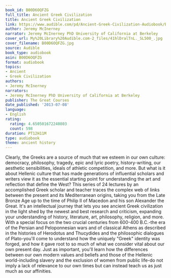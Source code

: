 ```yaml
---
book_id: B00D6OQFZG
full_title: Ancient Greek Civilization
title: Ancient Greek Civilization
link: https://www.audible.com/pd/Ancient-Greek-Civilization-Audiobook/B00D6OQFZG
author: Jeremy McInerney
narrator: Jeremy McInerney PhD University of California at Berkeley
cover_url: My%20Library%20Audible.com-2_files/41hlDralTnL._SL500_.jpg
cover_filename: B00D6OQFZG.jpg
source: Audible
book_type: audiobook
asin: B00D6OQFZG
format: audiobook
topics:
- Ancient
- Greek Civilization
authors:
- Jeremy McInerney
narrators:
- Jeremy McInerney PhD University of California at Berkeley
publisher: The Great Courses
date_published: '2013-07-08'
language:
- English
rating:
  rating: 4.650501672240803
  count: 598
duration: PT12H11M
type: audiobook
theme: ancient history
---
```

Clearly, the Greeks are a source of much that we esteem in our own culture: democracy, philosophy, tragedy, epic and lyric poetry, history-writing, our aesthetic sensibilities, ideals of athletic competition, and more. But what is it about Hellenic culture that has made generations of influential scholars and writers view it as the essential starting point for understanding the art and reflection that define the West? This series of 24 lectures by an accomplished Greek scholar and teacher traces the complex web of links between the present and its Mediterranean origins, taking you from the Late Bronze Age up to the time of Philip II of Macedon and his son Alexander the Great. It's an intellectual journey that lets you see ancient Greek civilization in the light shed by the newest and best research and criticism, expanding your understanding of history, literature, art, philosophy, religion, and more.
With a special focus on the two crucial centuries from 600-400 B.C.-the era of the Persian and Peloponnesian wars and of classical Athens as described in the histories of Herodotus and Thucydides and the philosophic dialogues of Plato-you'll come to understand how the uniquely "Greek" identity was forged, and how it gave root to so much of what we consider vital about our own present day. Just as important, you'll learn how the differences between our own modern values and beliefs and those of the Hellenic world-including slavery and the exclusion of women from public life-do not imply a lack of relevance to our own times but can instead teach us as just much as our affinities.
